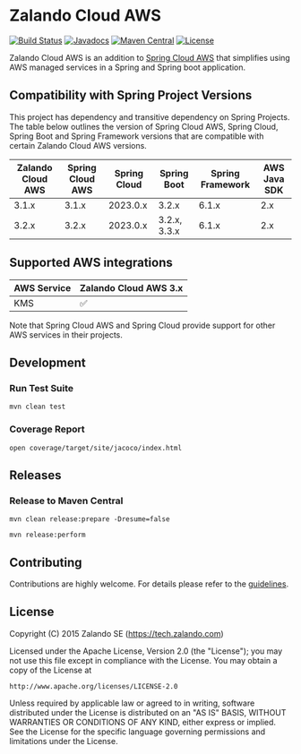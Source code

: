 # Zalando Cloud AWS

[![Build Status](https://github.com/zalando/spring-cloud-config-aws-kms/actions/workflows/maven-build.yml/badge.svg?branch=master)](https://github.com/zalando/spring-cloud-config-aws-kms/actions/workflows/maven-build.yml)
[![Javadocs](http://javadoc.io/badge/org.zalando.awspring.cloud/zalando-cloud-aws-kms.svg?color=blue)](http://javadoc.io/doc/org.zalando.awspring.cloud/zalando-cloud-aws-kms)
[![Maven Central](https://img.shields.io/maven-central/v/org.zalando.awspring.cloud/zalando-cloud-aws-kms.svg)](https://maven-badges.herokuapp.com/maven-central/org.zalando.awspring.cloud/zalando-cloud-aws-kms)
[![License](https://img.shields.io/badge/license-Apache_2.0-blue.svg)](https://raw.githubusercontent.com/zalando-incubator/aws-support-spring-boot-starter/master/LICENSE)

Zalando Cloud AWS is an addition to [Spring Cloud AWS](https://github.com/awspring/spring-cloud-aws) that simplifies using AWS managed services in a Spring and Spring boot application.

## Compatibility with Spring Project Versions

This project has dependency and transitive dependency on Spring Projects. The table below outlines the version of Spring Cloud AWS, Spring Cloud, Spring Boot and Spring Framework versions that are compatible with certain Zalando Cloud AWS versions.

| Zalando Cloud AWS | Spring Cloud AWS | Spring Cloud | Spring Boot  | Spring Framework | AWS Java SDK |
| ----------------- | ---------------- | ------------ | ------------ | ---------------- | ------------ |
| 3.1.x             | 3.1.x            | 2023.0.x     | 3.2.x        | 6.1.x            | 2.x          |
| 3.2.x             | 3.2.x            | 2023.0.x     | 3.2.x, 3.3.x | 6.1.x            | 2.x          |

## Supported AWS integrations

| AWS Service | Zalando Cloud AWS 3.x | 
| ----------- | --------------------- |
| KMS         | ✅                    |

Note that Spring Cloud AWS and Spring Cloud provide support for other AWS services in their projects.


Development
-----------

### Run Test Suite

    mvn clean test
    
### Coverage Report

    open coverage/target/site/jacoco/index.html

Releases
--------

### Release to Maven Central

    mvn clean release:prepare -Dresume=false

    mvn release:perform

Contributing
------------

Contributions are highly welcome. For details please refer to the [guidelines](https://github.com/zalando/spring-cloud-config-aws-kms/tree/master/CONTRIBUTING.md).

License
-------

Copyright (C) 2015 Zalando SE (https://tech.zalando.com)

Licensed under the Apache License, Version 2.0 (the "License");
you may not use this file except in compliance with the License.
You may obtain a copy of the License at

    http://www.apache.org/licenses/LICENSE-2.0

Unless required by applicable law or agreed to in writing, software
distributed under the License is distributed on an "AS IS" BASIS,
WITHOUT WARRANTIES OR CONDITIONS OF ANY KIND, either express or implied.
See the License for the specific language governing permissions and
limitations under the License.
